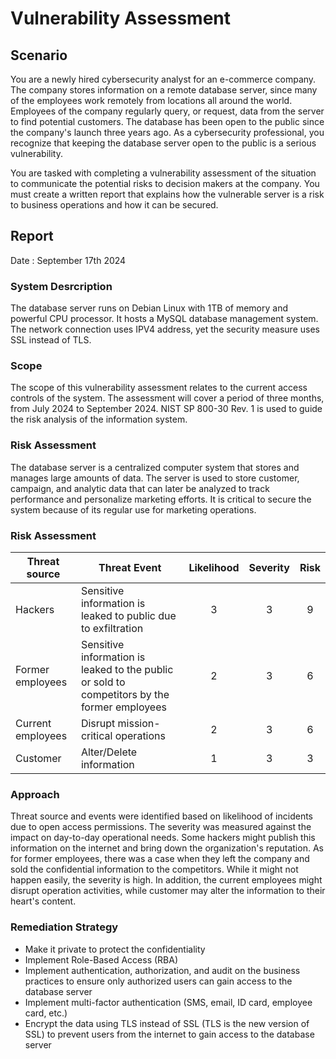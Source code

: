 # Vulnerability Assessment 

## Scenario
You are a newly hired cybersecurity analyst for an e-commerce company. The company stores information on a remote database server, since many of the employees work remotely from locations all around the world. Employees of the company regularly query, or request, data from the server to find potential customers. The database has been open to the public since the company's launch three years ago. As a cybersecurity professional, you recognize that keeping the database server open to the public is a serious vulnerability.

You are tasked with completing a vulnerability assessment of the situation to communicate the potential risks to decision makers at the company. You must create a written report that explains how the vulnerable server is a risk to business operations and how it can be secured.

## Report 

Date : September 17th 2024

### System Desrcription
The database server runs on Debian Linux with 1TB of memory and powerful CPU processor. It hosts a MySQL database management system. The network connection uses IPV4 address, yet the security measure uses SSL instead of TLS.   

### Scope
The scope of this vulnerability assessment relates to the current access controls of the system.
The assessment will cover a period of three months, from July 2024 to September 2024. NIST SP
800-30 Rev. 1 is used to guide the risk analysis of the information system.

### Risk Assessment
The database server is a centralized computer system that stores and manages large amounts
of data. The server is used to store customer, campaign, and analytic data that can later be
analyzed to track performance and personalize marketing efforts. It is critical to secure the
system because of its regular use for marketing operations.

### Risk Assessment
| Threat source | Threat Event | Likelihood | Severity | Risk |
| --- | --- | :---: | :---: | :---: | 
| Hackers | Sensitive information is leaked to public due to exfiltration | 3 | 3 | 9|
| Former employees | Sensitive information is leaked to the public or sold to competitors by the former employees | 2 | 3 | 6 |
| Current employees | Disrupt mission-critical operations | 2 | 3 | 6 |
| Customer | Alter/Delete information | 1 | 3 | 3| 

### Approach 
Threat source and events were identified based on likelihood of incidents due to open access permissions. The severity was measured against the impact on day-to-day operational needs. Some hackers might publish this information on the internet and bring down the organization's reputation. As for former employees, there was a case when they left the company and sold the confidential information to the competitors. While it might not happen easily, the severity is high. In addition, the current employees might disrupt operation activities, while customer may alter the information to their heart's content. 


### Remediation Strategy
* Make it private to protect the confidentiality
* Implement Role-Based Access (RBA)
* Implement authentication, authorization, and audit on the business practices to ensure only authorized users can gain access to the database server
* Implement multi-factor authentication (SMS, email, ID card, employee card, etc.)
* Encrypt the data using TLS instead of SSL (TLS is the new version of SSL) to prevent users from the internet to gain access to the database server
